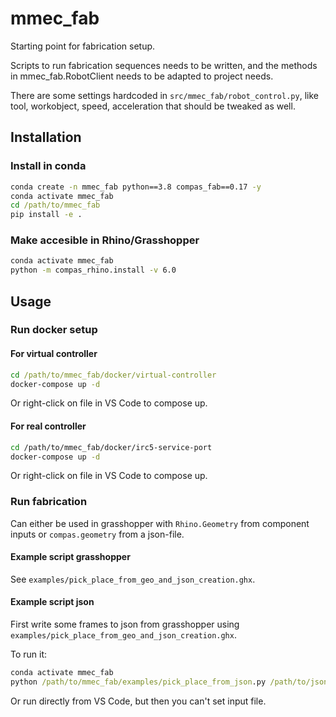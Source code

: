 # mmec_fab

Starting point for fabrication setup.

Scripts to run fabrication sequences needs to be written, and the methods in mmec_fab.RobotClient needs to be adapted to project needs.

There are some settings hardcoded in `src/mmec_fab/robot_control.py`, like tool,
workobject, speed, acceleration that should be tweaked as well.

## Installation

### Install in conda

```cmd
conda create -n mmec_fab python==3.8 compas_fab==0.17 -y
conda activate mmec_fab
cd /path/to/mmec_fab
pip install -e .
```

### Make accesible in Rhino/Grasshopper

```cmd
conda activate mmec_fab
python -m compas_rhino.install -v 6.0
```

## Usage

### Run docker setup

#### For virtual controller

```cmd
cd /path/to/mmec_fab/docker/virtual-controller
docker-compose up -d
```

Or right-click on file in VS Code to compose up.

#### For real controller

```bash
cd /path/to/mmec_fab/docker/irc5-service-port
docker-compose up -d 
```

Or right-click on file in VS Code to compose up.

### Run fabrication

Can either be used in grasshopper with `Rhino.Geometry` from component inputs
or `compas.geometry` from a json-file.

#### Example script grasshopper

See `examples/pick_place_from_geo_and_json_creation.ghx`.

#### Example script json

First write some frames to json from grasshopper using `examples/pick_place_from_geo_and_json_creation.ghx`.

To run it:

```cmd
conda activate mmec_fab
python /path/to/mmec_fab/examples/pick_place_from_json.py /path/to/json_file.json
```

Or run directly from VS Code, but then you can't set input file.
